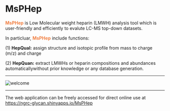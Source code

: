 # MsPHep

<b><span style="color:#F17F42">MsPHep</span></b> is Low Molecular weight heparin (LMWH) analysis tool which is user-friendly and efficiently to evalute LC-MS top-down datasets.

In particluar, <b><span style="color:#F17F42">MsPHep</span></b>  include functions:

(1) <b>HepQual:</b> assign structure and isotopic profile from mass to charge (m/z) and charge

(2) <b>HepQuan:</b> extract LMWHs or heparin compositions and abundances automaticallywithout prior knowledge or any database generation.

---
![welcome](https://user-images.githubusercontent.com/31952039/198903634-04082a47-0153-4fe7-8f2c-f352b47bfcdc.png)

---


The web application can be freely accessed for direct online use at https://ngrc-glycan.shinyapps.io/MsPHep

